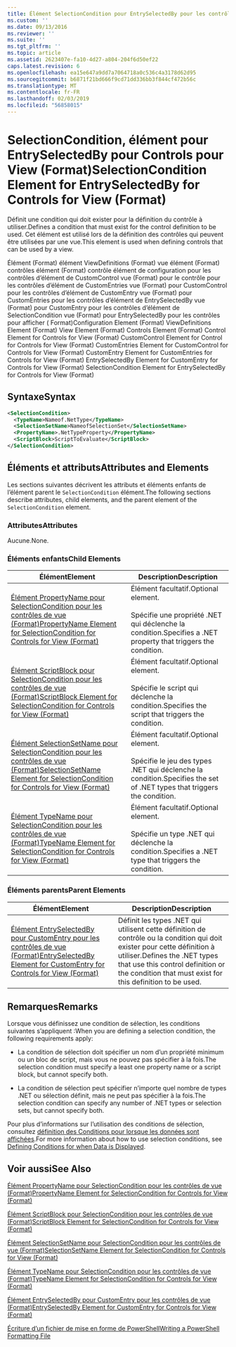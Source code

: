 ```yaml
---
title: Élément SelectionCondition pour EntrySelectedBy pour les contrôles de vue (Format) | Microsoft Docs
ms.custom: ''
ms.date: 09/13/2016
ms.reviewer: ''
ms.suite: ''
ms.tgt_pltfrm: ''
ms.topic: article
ms.assetid: 2623407e-fa10-4d27-a804-204f6d50ef22
caps.latest.revision: 6
ms.openlocfilehash: ea15e647a9dd7a7064718a0c536c4a3178d62d95
ms.sourcegitcommit: b6871f21bd666f9cd71dd336bb3f844cf472b56c
ms.translationtype: MT
ms.contentlocale: fr-FR
ms.lasthandoff: 02/03/2019
ms.locfileid: "56858015"
---
```

# <a name="selectioncondition-element-for-entryselectedby-for-controls-for-view-format"></a><span data-ttu-id="774ab-102">SelectionCondition, élément pour EntrySelectedBy pour Controls pour View (Format)</span><span class="sxs-lookup"><span data-stu-id="774ab-102">SelectionCondition Element for EntrySelectedBy for Controls for View (Format)</span></span>

<span data-ttu-id="774ab-103">Définit une condition qui doit exister pour la définition du contrôle à utiliser.</span><span class="sxs-lookup"><span data-stu-id="774ab-103">Defines a condition that must exist for the control definition to be used.</span></span> <span data-ttu-id="774ab-104">Cet élément est utilisé lors de la définition des contrôles qui peuvent être utilisées par une vue.</span><span class="sxs-lookup"><span data-stu-id="774ab-104">This element is used when defining controls that can be used by a view.</span></span>

<span data-ttu-id="774ab-105">Élément (Format) élément ViewDefinitions (Format) vue élément (Format) contrôles élément (Format) contrôle élément de configuration pour les contrôles d’élément de CustomControl vue (Format) pour le contrôle pour les contrôles d’élément de CustomEntries vue (Format) pour CustomControl pour les contrôles d’élément de CustomEntry vue (Format) pour CustomEntries pour les contrôles d’élément de EntrySelectedBy vue (Format) pour CustomEntry pour les contrôles d’élément de SelectionCondition vue (Format) pour EntrySelectedBy pour les contrôles pour afficher ( Format)</span><span class="sxs-lookup"><span data-stu-id="774ab-105">Configuration Element (Format) ViewDefinitions Element (Format) View Element (Format) Controls Element (Format) Control Element for Controls for View (Format) CustomControl Element for Control for Controls for View (Format) CustomEntries Element for CustomControl for Controls for View (Format) CustomEntry Element for CustomEntries for Controls for View (Format) EntrySelectedBy Element for CustomEntry for Controls for View (Format) SelectionCondition Element for EntrySelectedBy for Controls for View (Format)</span></span>

## <a name="syntax"></a><span data-ttu-id="774ab-106">Syntaxe</span><span class="sxs-lookup"><span data-stu-id="774ab-106">Syntax</span></span>

```xml
<SelectionCondition>
  <TypeName>Nameof.NetType</TypeName>
  <SelectionSetName>NameofSelectionSet</SelectionSetName>
  <PropertyName>.NetTypeProperty</PropertyName>
  <ScriptBlock>ScriptToEvaluate</ScriptBlock>
</SelectionCondition>
```

## <a name="attributes-and-elements"></a><span data-ttu-id="774ab-107">Éléments et attributs</span><span class="sxs-lookup"><span data-stu-id="774ab-107">Attributes and Elements</span></span>

<span data-ttu-id="774ab-108">Les sections suivantes décrivent les attributs et éléments enfants de l’élément parent le `SelectionCondition` élément.</span><span class="sxs-lookup"><span data-stu-id="774ab-108">The following sections describe attributes, child elements, and the parent element of the `SelectionCondition` element.</span></span>

### <a name="attributes"></a><span data-ttu-id="774ab-109">Attributes</span><span class="sxs-lookup"><span data-stu-id="774ab-109">Attributes</span></span>

<span data-ttu-id="774ab-110">Aucune.</span><span class="sxs-lookup"><span data-stu-id="774ab-110">None.</span></span>

### <a name="child-elements"></a><span data-ttu-id="774ab-111">Éléments enfants</span><span class="sxs-lookup"><span data-stu-id="774ab-111">Child Elements</span></span>

|<span data-ttu-id="774ab-112">Élément</span><span class="sxs-lookup"><span data-stu-id="774ab-112">Element</span></span>|<span data-ttu-id="774ab-113">Description</span><span class="sxs-lookup"><span data-stu-id="774ab-113">Description</span></span>|
|-------------|-----------------|
|[<span data-ttu-id="774ab-114">Élément PropertyName pour SelectionCondition pour les contrôles de vue (Format)</span><span class="sxs-lookup"><span data-stu-id="774ab-114">PropertyName Element for SelectionCondition for Controls for View (Format)</span></span>](./propertyname-element-for-selectioncondition-for-controls-for-view-format.md)|<span data-ttu-id="774ab-115">Élément facultatif.</span><span class="sxs-lookup"><span data-stu-id="774ab-115">Optional element.</span></span><br /><br /> <span data-ttu-id="774ab-116">Spécifie une propriété .NET qui déclenche la condition.</span><span class="sxs-lookup"><span data-stu-id="774ab-116">Specifies a .NET property that triggers the condition.</span></span>|
|[<span data-ttu-id="774ab-117">Élément ScriptBlock pour SelectionCondition pour les contrôles de vue (Format)</span><span class="sxs-lookup"><span data-stu-id="774ab-117">ScriptBlock Element for SelectionCondition for Controls for View (Format)</span></span>](./scriptblock-element-for-selectioncondition-for-controls-for-view-format.md)|<span data-ttu-id="774ab-118">Élément facultatif.</span><span class="sxs-lookup"><span data-stu-id="774ab-118">Optional element.</span></span><br /><br /> <span data-ttu-id="774ab-119">Spécifie le script qui déclenche la condition.</span><span class="sxs-lookup"><span data-stu-id="774ab-119">Specifies the script that triggers the condition.</span></span>|
|[<span data-ttu-id="774ab-120">Élément SelectionSetName pour SelectionCondition pour les contrôles de vue (Format)</span><span class="sxs-lookup"><span data-stu-id="774ab-120">SelectionSetName Element for SelectionCondition for Controls for View (Format)</span></span>](./selectionsetname-element-for-selectioncondition-for-controls-for-view-format.md)|<span data-ttu-id="774ab-121">Élément facultatif.</span><span class="sxs-lookup"><span data-stu-id="774ab-121">Optional element.</span></span><br /><br /> <span data-ttu-id="774ab-122">Spécifie le jeu des types .NET qui déclenche la condition.</span><span class="sxs-lookup"><span data-stu-id="774ab-122">Specifies the set of .NET types that triggers the condition.</span></span>|
|[<span data-ttu-id="774ab-123">Élément TypeName pour SelectionCondition pour les contrôles de vue (Format)</span><span class="sxs-lookup"><span data-stu-id="774ab-123">TypeName Element for SelectionCondition for Controls for View (Format)</span></span>](./typename-element-for-selectioncondition-for-controls-for-view-format.md)|<span data-ttu-id="774ab-124">Élément facultatif.</span><span class="sxs-lookup"><span data-stu-id="774ab-124">Optional element.</span></span><br /><br /> <span data-ttu-id="774ab-125">Spécifie un type .NET qui déclenche la condition.</span><span class="sxs-lookup"><span data-stu-id="774ab-125">Specifies a .NET type that triggers the condition.</span></span>|

### <a name="parent-elements"></a><span data-ttu-id="774ab-126">Éléments parents</span><span class="sxs-lookup"><span data-stu-id="774ab-126">Parent Elements</span></span>

|<span data-ttu-id="774ab-127">Élément</span><span class="sxs-lookup"><span data-stu-id="774ab-127">Element</span></span>|<span data-ttu-id="774ab-128">Description</span><span class="sxs-lookup"><span data-stu-id="774ab-128">Description</span></span>|
|-------------|-----------------|
|[<span data-ttu-id="774ab-129">Élément EntrySelectedBy pour CustomEntry pour les contrôles de vue (Format)</span><span class="sxs-lookup"><span data-stu-id="774ab-129">EntrySelectedBy Element for CustomEntry for Controls for View (Format)</span></span>](./entryselectedby-element-for-customentry-for-controls-for-view-format.md)|<span data-ttu-id="774ab-130">Définit les types .NET qui utilisent cette définition de contrôle ou la condition qui doit exister pour cette définition à utiliser.</span><span class="sxs-lookup"><span data-stu-id="774ab-130">Defines the .NET types that use this control definition or the condition that must exist for this definition to be used.</span></span>|

## <a name="remarks"></a><span data-ttu-id="774ab-131">Remarques</span><span class="sxs-lookup"><span data-stu-id="774ab-131">Remarks</span></span>

<span data-ttu-id="774ab-132">Lorsque vous définissez une condition de sélection, les conditions suivantes s’appliquent :</span><span class="sxs-lookup"><span data-stu-id="774ab-132">When you are defining a selection condition, the following requirements apply:</span></span>

- <span data-ttu-id="774ab-133">La condition de sélection doit spécifier un nom d’un propriété minimum ou un bloc de script, mais vous ne pouvez pas spécifier à la fois.</span><span class="sxs-lookup"><span data-stu-id="774ab-133">The selection condition must specify a least one property name or a script block, but cannot specify both.</span></span>

- <span data-ttu-id="774ab-134">La condition de sélection peut spécifier n’importe quel nombre de types .NET ou sélection définit, mais ne peut pas spécifier à la fois.</span><span class="sxs-lookup"><span data-stu-id="774ab-134">The selection condition can specify any number of .NET types or selection sets, but cannot specify both.</span></span>

<span data-ttu-id="774ab-135">Pour plus d’informations sur l’utilisation des conditions de sélection, consultez [définition des Conditions pour lorsque les données sont affichées](./defining-conditions-for-displaying-data.md).</span><span class="sxs-lookup"><span data-stu-id="774ab-135">For more information about how to use selection conditions, see [Defining Conditions for when Data is Displayed](./defining-conditions-for-displaying-data.md).</span></span>

## <a name="see-also"></a><span data-ttu-id="774ab-136">Voir aussi</span><span class="sxs-lookup"><span data-stu-id="774ab-136">See Also</span></span>

[<span data-ttu-id="774ab-137">Élément PropertyName pour SelectionCondition pour les contrôles de vue (Format)</span><span class="sxs-lookup"><span data-stu-id="774ab-137">PropertyName Element for SelectionCondition for Controls for View (Format)</span></span>](./propertyname-element-for-selectioncondition-for-controls-for-view-format.md)

[<span data-ttu-id="774ab-138">Élément ScriptBlock pour SelectionCondition pour les contrôles de vue (Format)</span><span class="sxs-lookup"><span data-stu-id="774ab-138">ScriptBlock Element for SelectionCondition for Controls for View (Format)</span></span>](./scriptblock-element-for-selectioncondition-for-controls-for-view-format.md)

[<span data-ttu-id="774ab-139">Élément SelectionSetName pour SelectionCondition pour les contrôles de vue (Format)</span><span class="sxs-lookup"><span data-stu-id="774ab-139">SelectionSetName Element for SelectionCondition for Controls for View (Format)</span></span>](./selectionsetname-element-for-selectioncondition-for-controls-for-view-format.md)

[<span data-ttu-id="774ab-140">Élément TypeName pour SelectionCondition pour les contrôles de vue (Format)</span><span class="sxs-lookup"><span data-stu-id="774ab-140">TypeName Element for SelectionCondition for Controls for View (Format)</span></span>](./typename-element-for-selectioncondition-for-controls-for-view-format.md)

[<span data-ttu-id="774ab-141">Élément EntrySelectedBy pour CustomEntry pour les contrôles de vue (Format)</span><span class="sxs-lookup"><span data-stu-id="774ab-141">EntrySelectedBy Element for CustomEntry for Controls for View (Format)</span></span>](./entryselectedby-element-for-customentry-for-controls-for-view-format.md)

[<span data-ttu-id="774ab-142">Écriture d’un fichier de mise en forme de PowerShell</span><span class="sxs-lookup"><span data-stu-id="774ab-142">Writing a PowerShell Formatting File</span></span>](./writing-a-powershell-formatting-file.md)
